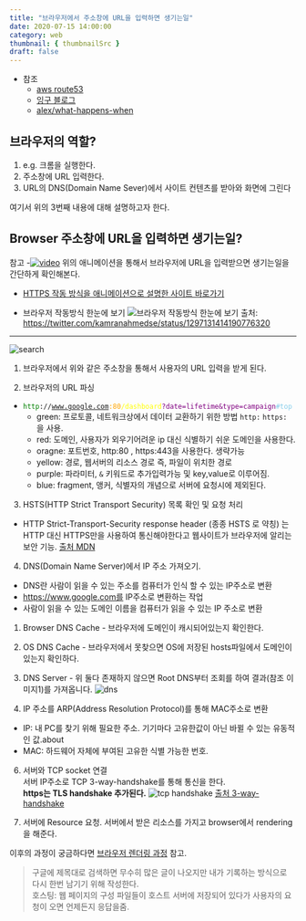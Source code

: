 ```yaml
---
title: "브라우저에서 주소창에 URL을 입력하면 생기는일"
date: 2020-07-15 14:00:00
category: web
thumbnail: { thumbnailSrc }
draft: false
---
```


- 참조
  - [aws route53](https://aws.amazon.com/ko/route53/what-is-dns/)
  - [잉구 블로그](https://wangin9.tistory.com/entry/%EB%B8%8C%EB%9D%BC%EC%9A%B0%EC%A0%80%EC%97%90-url-%EC%9E%85%EB%A0%A5-%ED%9B%84-%EC%9D%BC%EC%96%B4%EB%82%98%EB%8A%94-%EC%9D%BC%EB%93%A4-intro?category=827054)
  - [alex/what-happens-when](https://github.com/alex/what-happens-when)

## 브라우저의 역할?

1. e.g. 크롬을 실행한다.
2. 주소창에 URL 입력한다.
3. URL의 DNS(Domain Name Sever)에서 사이트 컨텐츠를 받아와 화면에 그린다

여기서 위의 3번째 내용에 대해 설명하고자 한다.

## Browser 주소창에 URL을 입력하면 생기는일?

참고
-[![video](http://img.youtube.com/vi/2ZUxoi7YNgs/0.jpg)](https://youtu.be/2ZUxoi7YNgs)
위의 애니메이션을 통해서 브라우저에 URL을 입력받으면 생기는일을 간단하게 확인해본다.

-  [HTTPS 작동 방식을 애니메이션으로 설명한 사이트 바로가기](https://howhttps.works/ko/)

- 브라우저 작동방식 한눈에 보기
![브라우저 작동방식 한눈에 보기](https://user-images.githubusercontent.com/35126809/94227775-4e962100-ff36-11ea-8900-4ffb29ad84f1.jpeg)
출처: https://twitter.com/kamranahmedse/status/1297131414190776320

- - - 

![search](https://user-images.githubusercontent.com/35126809/90083636-1522a100-dd4e-11ea-9d1a-bbcb741ef838.png)

1. 브라우저에서 위와 같은 주소창을 통해서 사용자의 URL 입력을 받게 된다.

2. 브라우저의 URL 파싱
  - <code><span style="color:green">http</span>://<span style="color:red">www.google.com</span><span style="color:orange">:80</span><span style="color:yellow">/dashboard</span><span style="color:purple">?date=lifetime&type=campaign</span><span style="color:skyblue">#top</span></code>
    - green: 프로토콜, 네트워크상에서 데이터 교환하기 위한 방법 `http:` `https:` 을 사용.
    - red: 도메인, 사용자가 외우기어려운 ip 대신 식별하기 쉬운 도메인을 사용한다.
    - oragne: 포트번호, http:80 , https:443을 사용한다. 생략가능
    - yellow: 경로, 웹서버의 리소스 경로 즉, 파일이 위치한 경로
    - purple: 파라미터, `&` 키워드로 추가입력가능 및 key,value로 이루어짐.
    - blue: fragment, 앵커, 식별자의 개념으로 서버에 요청시에 제외된다.

3. HSTS(HTTP Strict Transport Security) 목록 확인 및 요청 처리
  - HTTP Strict-Transport-Security response header (종종 HSTS 로 약칭) 는 HTTP 대신 HTTPS만을 사용하여 통신해야한다고 웹사이트가 브라우저에 알리는 보안 기능. [출처 MDN](https://developer.mozilla.org/ko/docs/Web/HTTP/Headers/Strict-Transport-Security)

4. DNS(Domain Name Server)에서 IP 주소 가져오기.
  - DNS란 사람이 읽을 수 있는 주소를 컴퓨터가 인식 할 수 있는 IP주소로 변환
  - https://www.google.com를 IP주소로 변환하는 작업
  - 사람이 읽을 수 있는 도메인 이름을 컴퓨터가 읽을 수 있는 IP 주소로 변환
  1. Browser DNS Cache
    - 브라우저에 도메인이 캐시되어있는지 확인한다.
  2. OS DNS Cache
    - 브라우저에서 못찾으면 OS에 저장된 hosts파일에서 도메인이 있는지 확인하다.
  3. DNS Server
    - 위 둘다 존재하지 않으면 Root DNS부터 조회를 하여 결과(참조 이미지1)를 가져옵니다.
    ![dns](https://user-images.githubusercontent.com/58495926/73413445-0d218780-434f-11ea-9471-d10666579222.png)

5. IP 주소를 ARP(Address Resolution Protocol)를 통해 MAC주소로 변환
  - IP: 내 PC를 찾기 위해 필요한 주소. 기기마다 고유한값이 아닌 바뀔 수 있는 유동적인 값.about
  - MAC: 하드웨어 자체에 부여된 고유한 식별 가능한 번호.

6. 서버와 TCP socket 연결  
  서버 IP주소로 TCP 3-way-handshake를 통해 통신을 한다.  
  **https는 TLS handshake 추가된다.**
  ![tcp handshake](https://user-images.githubusercontent.com/35126809/90088477-ffb37400-dd59-11ea-897c-3c0668d7040f.png)
  [출처 3-way-handshake](https://www.johnpfernandes.com/2018/12/08/the-tcp-3-way-handshake/)

7. 서버에 Resource 요청.
  서버에서 받은 리소스를 가지고 browser에서 rendering을 해준다.

이후의 과정이 궁금하다면 [브라우저 렌더링 과정](https://juunone.github.io/browser/) 참고.

> 구글에 제목대로 검색하면 무수히 많은 글이 나오지만 내가 기록하는 방식으로 다시 한번 남기기 위해 작성한다.  
> 호스팅: 웹 페이지의 구성 파일들이 호스트 서버에 저장되어 있다가 사용자의 요청이 오면 언제든지 응답을줌.
